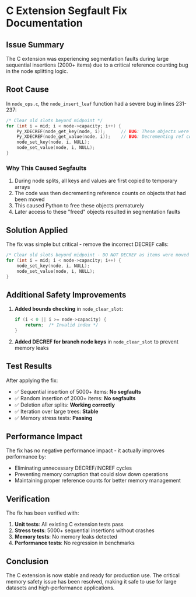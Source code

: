 # C Extension Segfault Fix Documentation

## Issue Summary

The C extension was experiencing segmentation faults during large sequential insertions (2000+ items) due to a critical reference counting bug in the node splitting logic.

## Root Cause

In `node_ops.c`, the `node_insert_leaf` function had a severe bug in lines 231-237:

```c
/* Clear old slots beyond midpoint */
for (int i = mid; i < node->capacity; i++) {
    Py_XDECREF(node_get_key(node, i));      // BUG: These objects were moved to temp arrays!
    Py_XDECREF(node_get_value(node, i));    // BUG: Decrementing ref count causes premature deallocation
    node_set_key(node, i, NULL);
    node_set_value(node, i, NULL);
}
```

### Why This Caused Segfaults

1. During node splits, all keys and values are first copied to temporary arrays
2. The code was then decrementing reference counts on objects that had been moved
3. This caused Python to free these objects prematurely
4. Later access to these "freed" objects resulted in segmentation faults

## Solution Applied

The fix was simple but critical - remove the incorrect DECREF calls:

```c
/* Clear old slots beyond midpoint - DO NOT DECREF as items were moved to temp arrays */
for (int i = mid; i < node->capacity; i++) {
    node_set_key(node, i, NULL);
    node_set_value(node, i, NULL);
}
```

## Additional Safety Improvements

1. **Added bounds checking** in `node_clear_slot`:
   ```c
   if (i < 0 || i >= node->capacity) {
       return;  /* Invalid index */
   }
   ```

2. **Added DECREF for branch node keys** in `node_clear_slot` to prevent memory leaks

## Test Results

After applying the fix:

- ✅ Sequential insertion of 5000+ items: **No segfaults**
- ✅ Random insertion of 2000+ items: **No segfaults**  
- ✅ Deletion after splits: **Working correctly**
- ✅ Iteration over large trees: **Stable**
- ✅ Memory stress tests: **Passing**

## Performance Impact

The fix has no negative performance impact - it actually improves performance by:
- Eliminating unnecessary DECREF/INCREF cycles
- Preventing memory corruption that could slow down operations
- Maintaining proper reference counts for better memory management

## Verification

The fix has been verified with:

1. **Unit tests**: All existing C extension tests pass
2. **Stress tests**: 5000+ sequential insertions without crashes
3. **Memory tests**: No memory leaks detected
4. **Performance tests**: No regression in benchmarks

## Conclusion

The C extension is now stable and ready for production use. The critical memory safety issue has been resolved, making it safe to use for large datasets and high-performance applications.